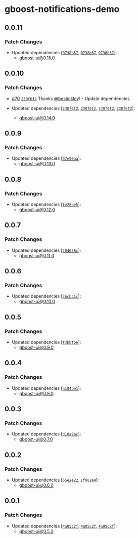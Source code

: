 # gboost-notifications-demo

## 0.0.11

### Patch Changes

- Updated dependencies [[`0738b57`](https://github.com/awslabs/green-boost/commit/0738b57d7139e1b96a922eb4f486d4c79a5e4959), [`0738b57`](https://github.com/awslabs/green-boost/commit/0738b57d7139e1b96a922eb4f486d4c79a5e4959), [`0738b57`](https://github.com/awslabs/green-boost/commit/0738b57d7139e1b96a922eb4f486d4c79a5e4959)]:
  - gboost-ui@0.15.0

## 0.0.10

### Patch Changes

- [#70](https://github.com/awslabs/green-boost/pull/70) [`230f6f2`](https://github.com/awslabs/green-boost/commit/230f6f252679d0d748f627cd66c7a025e7f29aa0) Thanks [@bestickley](https://github.com/bestickley)! - Update dependencies

- Updated dependencies [[`230f6f2`](https://github.com/awslabs/green-boost/commit/230f6f252679d0d748f627cd66c7a025e7f29aa0), [`230f6f2`](https://github.com/awslabs/green-boost/commit/230f6f252679d0d748f627cd66c7a025e7f29aa0), [`230f6f2`](https://github.com/awslabs/green-boost/commit/230f6f252679d0d748f627cd66c7a025e7f29aa0), [`230f6f2`](https://github.com/awslabs/green-boost/commit/230f6f252679d0d748f627cd66c7a025e7f29aa0)]:
  - gboost-ui@0.14.0

## 0.0.9

### Patch Changes

- Updated dependencies [[`97e96aa`](https://github.com/awslabs/green-boost/commit/97e96aa5a3b7627bcfb67e8d54458c555a7185dc)]:
  - gboost-ui@0.13.0

## 0.0.8

### Patch Changes

- Updated dependencies [[`fe28be5`](https://github.com/awslabs/green-boost/commit/fe28be52ca951aeb3ef6aeea364af32237998f7b)]:
  - gboost-ui@0.12.0

## 0.0.7

### Patch Changes

- Updated dependencies [[`204658c`](https://github.com/awslabs/green-boost/commit/204658c9db3a9cde8823533fdcbdf030a130fbb6)]:
  - gboost-ui@0.11.0

## 0.0.6

### Patch Changes

- Updated dependencies [[`3bcbc1c`](https://github.com/awslabs/green-boost/commit/3bcbc1ca05ab183f79387026692bf605d3e4fc4e)]:
  - gboost-ui@0.10.0

## 0.0.5

### Patch Changes

- Updated dependencies [[`f3bbfbe`](https://github.com/awslabs/green-boost/commit/f3bbfbeeac6343476dfc9a389539928b47f66bd2)]:
  - gboost-ui@0.9.0

## 0.0.4

### Patch Changes

- Updated dependencies [[`a104be1`](https://github.com/awslabs/green-boost/commit/a104be1751094c5376eaf49132d7384661b7ac8b)]:
  - gboost-ui@0.8.0

## 0.0.3

### Patch Changes

- Updated dependencies [[`d10a8ac`](https://github.com/awslabs/green-boost/commit/d10a8ac6d8a01d7d0cbdf62595a4b41b06a162e6)]:
  - gboost-ui@0.7.0

## 0.0.2

### Patch Changes

- Updated dependencies [[`65e2e22`](https://github.com/awslabs/green-boost/commit/65e2e226a5581c30a3e62fbf9129ee21235a2226), [`1f982e9`](https://github.com/awslabs/green-boost/commit/1f982e9c777c8ebd71382226673d56037861262e)]:
  - gboost-ui@0.6.0

## 0.0.1

### Patch Changes

- Updated dependencies [[`4a05c2f`](https://github.com/awslabs/green-boost/commit/4a05c2fb7934b0f7642607a74855d1752576314e), [`4a05c2f`](https://github.com/awslabs/green-boost/commit/4a05c2fb7934b0f7642607a74855d1752576314e), [`4a05c2f`](https://github.com/awslabs/green-boost/commit/4a05c2fb7934b0f7642607a74855d1752576314e)]:
  - gboost-ui@0.5.0
